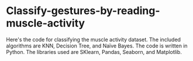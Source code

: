 # Classify-gestures-by-reading-muscle-activity
Here's the code for classifying the muscle activity dataset. The included algorithms are KNN, Decision Tree, and Naïve Bayes. The code is written in Python. The libraries used are SKlearn, Pandas, Seaborn, and Matplotlib.
